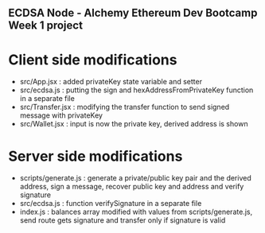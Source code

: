 ## ECDSA Node - Alchemy Ethereum Dev Bootcamp Week 1 project

# Client side modifications

- src/App.jsx : added privateKey state variable and setter
- src/ecdsa.js : putting the sign and hexAddressFromPrivateKey function in a separate file
- src/Transfer.jsx : modifying the transfer function to send signed message with privateKey
- src/Wallet.jsx : input is now the private key, derived address is shown

# Server side modifications

- scripts/generate.js : generate a private/public key pair and the derived address, sign a message, recover public key and address and verify signature
- src/ecdsa.js : function verifySignature in a separate file
- index.js : balances array modified with values from scripts/generate.js, send route gets signature and transfer only if signature is valid